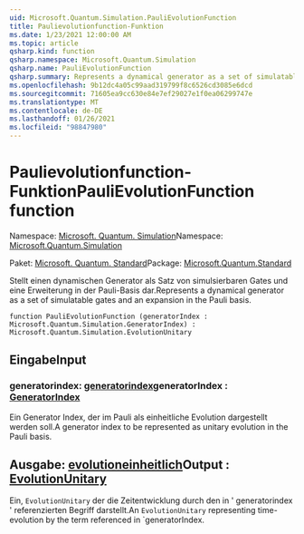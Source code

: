 ```yaml
---
uid: Microsoft.Quantum.Simulation.PauliEvolutionFunction
title: Paulievolutionfunction-Funktion
ms.date: 1/23/2021 12:00:00 AM
ms.topic: article
qsharp.kind: function
qsharp.namespace: Microsoft.Quantum.Simulation
qsharp.name: PauliEvolutionFunction
qsharp.summary: Represents a dynamical generator as a set of simulatable gates and an expansion in the Pauli basis.
ms.openlocfilehash: 9b12dc4a05c99aad319799f8c6526cd3085e6dcd
ms.sourcegitcommit: 71605ea9cc630e84e7ef29027e1f0ea06299747e
ms.translationtype: MT
ms.contentlocale: de-DE
ms.lasthandoff: 01/26/2021
ms.locfileid: "98847980"
---
```

# <a name="paulievolutionfunction-function"></a><span data-ttu-id="a91d6-102">Paulievolutionfunction-Funktion</span><span class="sxs-lookup"><span data-stu-id="a91d6-102">PauliEvolutionFunction function</span></span>

<span data-ttu-id="a91d6-103">Namespace: [Microsoft. Quantum. Simulation](xref:Microsoft.Quantum.Simulation)</span><span class="sxs-lookup"><span data-stu-id="a91d6-103">Namespace: [Microsoft.Quantum.Simulation](xref:Microsoft.Quantum.Simulation)</span></span>

<span data-ttu-id="a91d6-104">Paket: [Microsoft. Quantum. Standard](https://nuget.org/packages/Microsoft.Quantum.Standard)</span><span class="sxs-lookup"><span data-stu-id="a91d6-104">Package: [Microsoft.Quantum.Standard](https://nuget.org/packages/Microsoft.Quantum.Standard)</span></span>


<span data-ttu-id="a91d6-105">Stellt einen dynamischen Generator als Satz von simulsierbaren Gates und eine Erweiterung in der Pauli-Basis dar.</span><span class="sxs-lookup"><span data-stu-id="a91d6-105">Represents a dynamical generator as a set of simulatable gates and an expansion in the Pauli basis.</span></span>

```qsharp
function PauliEvolutionFunction (generatorIndex : Microsoft.Quantum.Simulation.GeneratorIndex) : Microsoft.Quantum.Simulation.EvolutionUnitary
```


## <a name="input"></a><span data-ttu-id="a91d6-106">Eingabe</span><span class="sxs-lookup"><span data-stu-id="a91d6-106">Input</span></span>

### <a name="generatorindex--generatorindex"></a><span data-ttu-id="a91d6-107">generatorindex: [generatorindex](xref:Microsoft.Quantum.Simulation.GeneratorIndex)</span><span class="sxs-lookup"><span data-stu-id="a91d6-107">generatorIndex : [GeneratorIndex](xref:Microsoft.Quantum.Simulation.GeneratorIndex)</span></span>

<span data-ttu-id="a91d6-108">Ein Generator Index, der im Pauli als einheitliche Evolution dargestellt werden soll.</span><span class="sxs-lookup"><span data-stu-id="a91d6-108">A generator index to be represented as unitary evolution in the Pauli basis.</span></span>



## <a name="output--evolutionunitary"></a><span data-ttu-id="a91d6-109">Ausgabe: [evolutioneinheitlich](xref:Microsoft.Quantum.Simulation.EvolutionUnitary)</span><span class="sxs-lookup"><span data-stu-id="a91d6-109">Output : [EvolutionUnitary](xref:Microsoft.Quantum.Simulation.EvolutionUnitary)</span></span>

<span data-ttu-id="a91d6-110">Ein, `EvolutionUnitary` der die Zeitentwicklung durch den in ' generatorindex ' referenzierten Begriff darstellt.</span><span class="sxs-lookup"><span data-stu-id="a91d6-110">An `EvolutionUnitary` representing time-evolution by the term referenced in \`generatorIndex.</span></span>